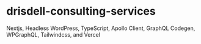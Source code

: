 # drisdell-consulting-services
Nextjs, Headless WordPress, TypeScript, Apollo Client, GraphQL Codegen, WPGraphQL, Tailwindcss, and Vercel
